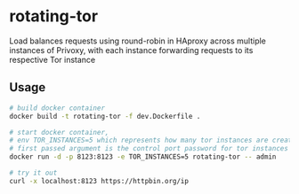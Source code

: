 # rotating-tor

Load balances requests using round-robin in HAproxy across multiple instances of Privoxy, with each instance forwarding requests to its respective Tor instance

## Usage

```bash
# build docker container
docker build -t rotating-tor -f dev.Dockerfile .

# start docker container,
# env TOR_INSTANCES=5 which represents how many tor instances are created
# first passed argument is the control port password for tor instances which defaults to "admin" if not provided
docker run -d -p 8123:8123 -e TOR_INSTANCES=5 rotating-tor -- admin

# try it out
curl -x localhost:8123 https://httpbin.org/ip
```
